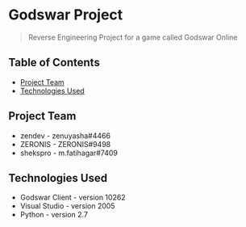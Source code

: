 # Godswar Project
> Reverse Engineering Project for a game called Godswar Online

## Table of Contents
* [Project Team](#project-team)
* [Technologies Used](#technologies-used)

## Project Team
- zendev - zenuyasha#4466
- ZERONIS - ZERONIS#9498
- shekspro - m.fatihagar#7409

## Technologies Used
- Godswar Client - version 10262
- Visual Studio - version 2005
- Python - version 2.7
